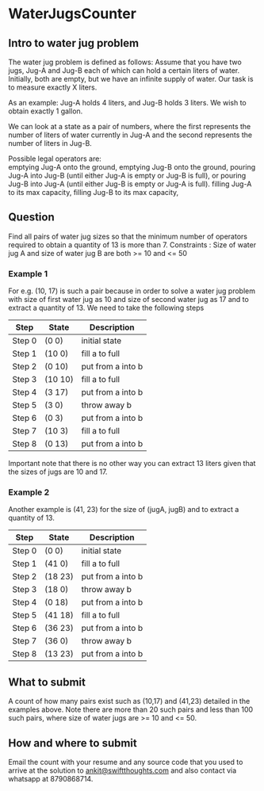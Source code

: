 # WaterJugsCounter
## Intro to water jug problem ##

The water jug problem is defined as follows:
Assume that you have two jugs, Jug-A and Jug-B each of which can hold a certain liters of water.  Initially, both are empty, but we have an infinite supply of water. Our task is to measure exactly X liters.
 
As an example: Jug-A holds 4 liters, and Jug-B holds 3 liters.  We wish to obtain exactly 1 gallon. 
 
We can look at a state as a pair of numbers, where the first represents the number of liters of water currently in Jug-A and the second represents the number of liters in Jug-B.
 
Possible legal operators are:   
emptying Jug-A onto the ground, 
emptying Jug-B onto the ground, 
pouring Jug-A into Jug-B (until either Jug-A is empty or Jug-B is full), 
or pouring Jug-B into Jug-A (until either Jug-B is empty  or Jug-A is full).
filling Jug-A to its max capacity, 
filling Jug-B to its max capacity, 

## Question ##
Find all pairs of water jug sizes so that the minimum number of operators required to obtain a quantity of 13 is more than 7.
Constraints :
Size of water jug A and size of water jug B are both >= 10 and <= 50

### Example 1 ###
For e.g.  (10, 17) is such a pair because in order to solve a water jug problem with size of first water jug as 10 and size of second water jug as 17 and to extract a quantity of 13. We need to take the following steps

Step   | State   | Description
-------|---------|-----------------------------
Step 0 | (0 0)   | initial state
Step 1 | (10 0)  | fill a to full
Step 2 | (0 10)  | put from a into b| a < mb - b
Step 3 | (10 10) | fill a to full
Step 4 | (3 17)  | put from a into b| a >= mb - b
Step 5 | (3 0)   |  throw away b
Step 6 | (0 3)   | put from a into b| a < mb - b
Step 7 | (10 3)  | fill a to full
Step 8 | (0 13)  | put from a into b| a < mb - b

Important note that there is no other way you can extract 13 liters given that the sizes of jugs are 10 and 17. 
### Example 2 ###
Another example is (41, 23) for the size of (jugA, jugB) and to extract a quantity of 13.

Step   | State   | Description
-------|---------|-----------------------------
Step 0 | (0 0)   |  initial state
Step 1 | (41 0)  | fill a to full
Step 2 | (18 23) | put from a into b| a >= mb - b
Step 3 | (18 0)  | throw away b
Step 4 | (0 18)  | put from a into b| a < mb - b
Step 5 | (41 18) | fill a to full
Step 6 | (36 23) | put from a into b| a >= mb - b
Step 7 | (36 0)  | throw away b
Step 8 | (13 23) | put from a into b| a >= mb - b

## What to submit ## 
A count of how many pairs exist such as (10,17) and (41,23) detailed in the examples above. Note there are more than 20 such pairs and less than 100 such pairs, where size of water jugs are >= 10 and <= 50. 

## How and where to submit ##
Email the count with your resume and any source code that you used to arrive at the solution to ankit@swiftthoughts.com and also contact via whatsapp at 8790868714.
